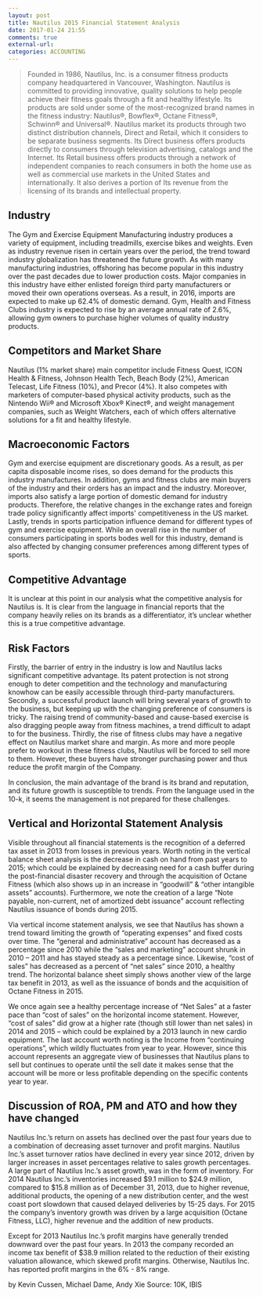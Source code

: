 ```yaml
---
layout: post
title: Nautilus 2015 Financial Statement Analysis
date: 2017-01-24 21:55
comments: true
external-url:
categories: ACCOUNTING
---
```

> Founded in 1986, Nautilus, Inc. is a consumer fitness products company headquartered in Vancouver, Washington. Nautilus is committed to providing innovative, quality solutions to help people achieve their fitness goals through a fit and healthy lifestyle. Its products are sold under some of the most-recognized brand names in the fitness industry: Nautilus®, Bowflex®, Octane Fitness®, Schwinn® and Universal®. Nautilus market its products through two distinct distribution channels, Direct and Retail, which it considers to be separate business segments. Its Direct business offers products directly to consumers through television advertising, catalogs and the Internet. Its Retail business offers products through a network of independent companies to reach consumers in both the home use as well as commercial use markets in the United States and internationally. It also derives a portion of Its revenue from the licensing of its brands and intellectual property.

## Industry
The Gym and Exercise Equipment Manufacturing industry produces a variety of equipment, including treadmills, exercise bikes and weights. Even as industry revenue risen in certain years over the period, the trend toward industry globalization has threatened the future growth. As with many manufacturing industries, offshoring has become popular in this industry over the past decades due to lower production costs. Major companies in this industry have either enlisted foreign third party manufacturers or moved their own operations overseas. As a result, in 2016, imports are expected to make up 62.4% of domestic demand. Gym, Health and Fitness Clubs industry is expected to rise by an average annual rate of 2.6%, allowing gym owners to purchase higher volumes of quality industry products. 

## Competitors and Market Share 
Nautilus (1% market share) main competitor include Fitness Quest, ICON Health & Fitness, Johnson Health Tech, Beach Body (2%), American Telecast, Life Fitness (10%), and Precor (4%). It also competes with marketers of computer-based physical activity products, such as the Nintendo Wii® and Microsoft Xbox® Kinect®, and weight management companies, such as Weight Watchers, each of which offers alternative solutions for a fit and healthy lifestyle.

## Macroeconomic Factors
Gym and exercise equipment are discretionary goods. As a result, as per capita disposable income rises, so does demand for the products this industry manufactures. In addition, gyms and fitness clubs are main buyers of the industry and their orders has an impact and the industry. Moreover, imports also satisfy a large portion of domestic demand for industry products. Therefore, the relative changes in the exchange rates and foreign trade policy significantly affect imports' competitiveness in the US market. Lastly, trends in sports participation influence demand for different types of gym and exercise equipment. While an overall rise in the number of consumers participating in sports bodes well for this industry, demand is also affected by changing consumer preferences among different types of sports. 

## Competitive Advantage
It is unclear at this point in our analysis what the competitive analysis for Nautilus is. It is clear from the language in financial reports that the company heavily relies on its brands as a differentiator, it’s unclear whether this is a true competitive advantage.

## Risk Factors
Firstly, the barrier of entry in the industry is low and Nautilus lacks significant competitive advantage. Its patent protection is not strong enough to deter competition and the technology and manufacturing knowhow can be easily accessible through third-party manufacturers. Secondly, a successful product launch will bring several years of growth to the business, but keeping up with the changing preference of consumers is tricky. The raising trend of community-based and cause-based exercise is also dragging people away from fitness machines, a trend difficult to adapt to for the business. Thirdly, the rise of fitness clubs may have a negative effect on Nautilus market share and margin. As more and more people prefer to workout in these fitness clubs, Nautilus will be forced to sell more to them. However, these buyers have stronger purchasing power and thus reduce the profit margin of the Company. 

In conclusion, the main advantage of the brand is its brand and reputation, and its future growth is susceptible to trends. From the language used in the 10-k, it seems the management is not prepared for these challenges.

## Vertical and Horizontal Statement Analysis
Visible throughout all financial statements is the recognition of a deferred tax asset in 2013 from losses in previous years. Worth noting in the vertical balance sheet analysis is the decrease in cash on hand from past years to 2015; which could be explained by decreasing need for a cash buffer during the post-financial disaster recovery and through the acquisition of Octane Fitness (which also shows up in an increase in “goodwill” & “other intangible assets” accounts). Furthermore, we note the creation of a large “Note payable, non-current, net of amortized debt issuance” account reflecting Nautilus issuance of bonds during 2015. 

Via vertical income statement analysis, we see that Nautilus has shown a trend toward limiting the growth of “operating expenses” and fixed costs over time. The “general and administrative” account has decreased as a percentage since 2010 while the “sales and marketing” account shrunk in 2010 – 2011 and has stayed steady as a percentage since. Likewise, “cost of sales” has decreased as a percent of “net sales” since 2010, a healthy trend. 
The horizontal balance sheet simply shows another view of the large tax benefit in 2013, as well as the issuance of bonds and the acquisition of Octane Fitness in 2015. 

We once again see a healthy percentage increase of “Net Sales” at a faster pace than “cost of sales” on the horizontal income statement. However, “cost of sales” did grow at a higher rate (though still lower than net sales) in 2014 and 2015 – which could be explained by a 2013 launch in new cardio equipment. The last account worth noting is the Income from “continuing operations”, which wildly fluctuates from year to year. However, since this account represents an aggregate view of businesses that Nautilus plans to sell but continues to operate until the sell date it makes sense that the account will be more or less profitable depending on the specific contents year to year. 

## Discussion of ROA, PM and ATO and how they have changed
Nautilus Inc.’s return on assets has declined over the past four years due to a combination of decreasing asset turnover and profit margins. Nautilus Inc.’s asset turnover ratios have declined in every year since 2012, driven by larger increases in asset percentages relative to sales growth percentages. A large part of Nautilus Inc.’s asset growth, was in the form of inventory. For 2014 Nautilus Inc.’s inventories increased $9.1 million to $24.9 million, compared to $15.8 million as of December 31, 2013, due to higher revenue, additional products, the opening of a new distribution center, and the west coast port slowdown that caused delayed deliveries by 15-25 days. For 2015 the company’s inventory growth was driven by a large acquisition (Octane Fitness, LLC), higher revenue and the addition of new products.

Except for 2013 Nautilus Inc.’s profit margins have generally trended downward over the past four years. In 2013 the company recorded an income tax benefit of $38.9 million related to the reduction of their existing valuation allowance, which skewed profit margins. Otherwise, Nautilus Inc. has reported profit margins in the 6% - 8% range.

by Kevin Cussen, Michael Dame, Andy Xie
Source: 10K, IBIS
